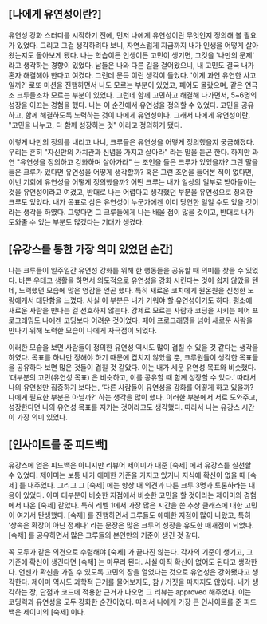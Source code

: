 ## [나에게 유연성이란?]

유연성 강화 스터디를 시작하기 전에, 먼저 나에게 유연성이란 무엇인지 정의해 볼 필요가 있었다. 그리고 그걸 생각하려다 보니, 자연스럽게 지금까지 내가 인생을 어떻게 살아왔는지도 돌아보게 됐다.
나는 학습이든 인생이든 고민이 생기면, 그것을 '나만의 문제' 라고 생각하는 경향이 있었다. 남들은 나와 다른 길을 걸어왔으니, 내 고민도 결국 내가 혼자 해결해야 한다고 여겼다. 그런데 문득 이런 생각이 들었다. '이게 과연 유연한 사고일까?' 로또 미션을 진행하면서 나도 모르는 부분이 있었고, 페어도 몰랐으며, 같은 연극 조 크루들조차 모르는 부분이 있었다. 그런데 함께 고민하고 해결해 나가면서, 5~6명의 성장을 이끄는 경험을 했다. 나는 이 순간에서 유연성을 정의할 수 있었다. 고민을 공유하고, 함께 해결하도록 노력하는 것이 나에게 유연성이다. 그래서 나에게 유연성이란, "고민을 나누고, 다 함께 성장하는 것" 이라고 정의하게 됐다. 

이렇게 나만의 정의를 내리고 나니, 크루들은 유연성을 어떻게 정의했을지 궁금해졌다. 우리는 흔히 "자신만의 가치관과 신념을 가지고 살아라" 라는 말을 듣곤 한다. 하지만 과연 "유연성을 정의하고 강화하며 살아가라" 는 조언을 들은 크루가 있었을까? 그런 말을 들은 크루가 있다면 유연성을 어떻게 생각할까? 혹은 그런 조언을 들어본 적이 없다면, 이번 기회에 유연성을 어떻게 정의했을까? 어떤 크루는 내가 일상의 일부로 받아들이는 것을 유연성이라고 여겼고, 반대로 나는 어렵다고 생각했던 부분을 유연성으로 정의한 크루도 있었다. 내가 목표로 삼은 유연성이 누군가에겐 이미 당연한 일일 수도 있을 것이라는 생각을 하였다. 그렇다면 그 크루들에게 나는 배울 점이 많을 것이고, 반대로 내가 도와줄 수 있는 부분도 많겠다는 기대가 생겼다.

## [유강스를 통한 가장 의미 있었던 순간]

나는 크루들이 일주일간 유연성 강화를 위해 한 행동들을 공유할 때 의미를 찾을 수 있었다. 바쁜 우테코 생활을 하면서 의도적으로 유연성을 강화 시킨다는 것이 쉽지 않았을 텐데, 노력했던 모습에 많은 영감을 얻곤 했다. 특히 새로운 코치에게 원온원을 신청한 노랑에게서 대단함을 느꼈다. 사실 이 부분은 내가 키워야 할 유연성이기도 하다. 평소에 새로운 사람을 만나는 걸 선호하지 않는다. 강제로 모르는 사람과 코딩을 시키는 페어 프로그래밍도 나에겐 코딩보다 어려운 것이었다. 페어 프로그래밍을 넘어 새로운 사람을 만나기 위해 노력한 모습이 나에게 자극점이 되었다. 

이러한 모습을 보면 사람들이 정의한 유연성 역시도 많이 겹칠 수 있을 것 같다는 생각을 하였다. 목표를 하나만 정해야 하기 때문에 겹치지 않았을 뿐, 크루원들이 생각한 목표들을 공유하다 보면 많은 것들이 겹칠 것 같았다. 이는 내가 세운 유연성 목표와 비슷했다. ‘대부분의 고민(유연성 목표) 은 비슷하고, 이를 공유할 때 함께 성장할 수 있다.’ 따라서 나의 유연성만 집중하기 보다는, ‘다른 사람들이 유연성을 강화를 어떻게 하고 있을까? 나에게 필요한 부분은 아닐까?’ 하는 생각을 많이 했다. 이러한 부분에서 서로 도와주고, 성장한다면 나의 유연성 목표를 지키는 것이라고도 생각했다. 따라서 나는 유강스 시간이 가장 의미 있었다.

## [인사이트를 준 피드백]

유강스에 얻은 피드백은 아니지만 리뷰어 제이미가 내준 [숙제] 에서 유강스를 실천할 수 있었다. 제이미는 보통 내가 애매한 기준을 가지고 있거나 지식에 확신이 없을 때 [숙제] 를 내주었다. 그리고 그 [숙제] 에는 항상 내 의견과 다른 크루 3명과 토론하라는 내용이 있었다. 아마 대부분이 비슷한 지점에서 비슷한 고민을 할 것이라는 제이미의 경험에서 나온 [숙제] 같았다. 특히 레벨 1에서 가장 많은 시간을 쓴 추상 클래스에 대한 고민이 여기서 탄생했다. [숙제] 를 진행하면서 크루들도 애매한 지점이 많이 나왔고, 특히 ‘상속은 확장이 아닌 정제다’ 라는 문장은 많은 크루의 성장을 유도한 매개점이 되었다. [숙제] 를 공유하면서 많은 크루들의 본인만의 기준이 생긴 것 같다.

꼭 모두가 같은 의견으로 수렴해야 [숙제] 가 끝나진 않는다. 각자의 기준이 생기고, 그 기준에 확신이 생긴다면 [숙제] 는 마무리 된다. 사실 아직 확신이 없어도 된다고 생각한다. 언젠가 확신을 가질 수 있도록 고민의 장을 열었다는 것으로 유연성은 강화됐다고 생각한다. 제이미 역시도 과학적 근거를 물어보지도, 참 / 거짓을 따지지도 않았다. 내가 생각하는 장, 단점과 코드에 적용한 근거가 나오면 그 리뷰는 approved 해주었다. 이는 코딩력과 유연성을 모두 강화한 순간이었다. 따라서 나에게 가장 큰 인사이트를 준 피드백은 제이미의 [숙제] 이다.
